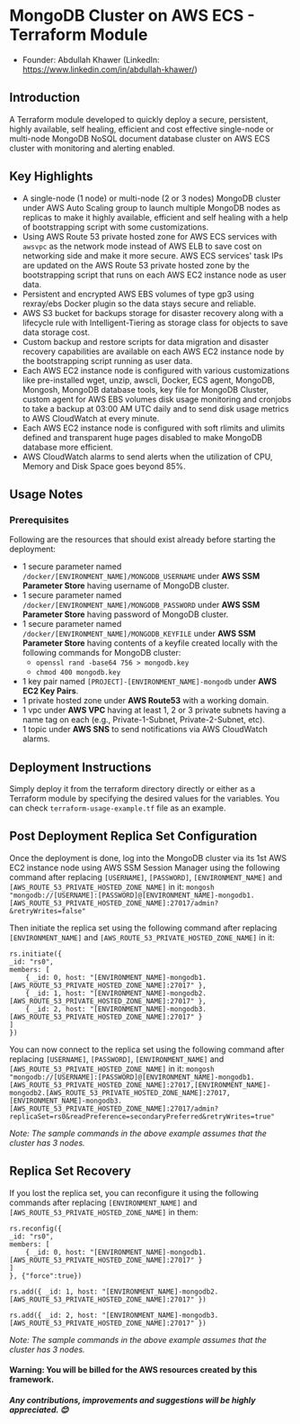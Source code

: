 # MongoDB Cluster on AWS ECS - Terraform Module

- Founder: Abdullah Khawer (LinkedIn: https://www.linkedin.com/in/abdullah-khawer/)

## Introduction

A Terraform module developed to quickly deploy a secure, persistent, highly available, self healing, efficient and cost effective single-node or multi-node MongoDB NoSQL document database cluster on AWS ECS cluster with monitoring and alerting enabled.

## Key Highlights

- A single-node (1 node) or multi-node (2 or 3 nodes) MongoDB cluster under AWS Auto Scaling group to launch multiple MongoDB nodes as replicas to make it highly available, efficient and self healing with a help of bootstrapping script with some customizations.
- Using AWS Route 53 private hosted zone for AWS ECS services with `awsvpc` as the network mode instead of AWS ELB to save cost on networking side and make it more secure. AWS ECS services' task IPs are updated on the AWS Route 53 private hosted zone by the bootstrapping script that runs on each AWS EC2 instance node as user data.
- Persistent and encrypted AWS EBS volumes of type gp3 using rexray/ebs Docker plugin so the data stays secure and reliable.
- AWS S3 bucket for backups storage for disaster recovery along with a lifecycle rule with Intelligent-Tiering as storage class for objects to save data storage cost.
- Custom backup and restore scripts for data migration and disaster recovery capabilities are available on each AWS EC2 instance node by the bootstrapping script running as user data.
- Each AWS EC2 instance node is configured with various customizations like pre-installed wget, unzip, awscli, Docker, ECS agent, MongoDB, Mongosh, MongoDB database tools, key file for MongoDB Cluster, custom agent for AWS EBS volumes disk usage monitoring and cronjobs to take a backup at 03:00 AM UTC daily and to send disk usage metrics to AWS CloudWatch at every minute.
- Each AWS EC2 instance node is configured with soft rlimits and ulimits defined and transparent huge pages disabled to make MongoDB database more efficient.
- AWS CloudWatch alarms to send alerts when the utilization of CPU, Memory and Disk Space goes beyond 85%.

## Usage Notes

### Prerequisites

Following are the resources that should exist already before starting the deployment:

- 1 secure parameter named `/docker/[ENVIRONMENT_NAME]/MONGODB_USERNAME` under **AWS SSM Parameter Store** having username of MongoDB cluster.
- 1 secure parameter named `/docker/[ENVIRONMENT_NAME]/MONGODB_PASSWORD` under **AWS SSM Parameter Store** having password of MongoDB cluster.
- 1 secure parameter named `/docker/[ENVIRONMENT_NAME]/MONGODB_KEYFILE` under **AWS SSM Parameter Store** having contents of a keyfile created locally with the following commands for MongoDB cluster:
    - `openssl rand -base64 756 > mongodb.key`
    - `chmod 400 mongodb.key`
- 1 key pair named `[PROJECT]-[ENVIRONMENT_NAME]-mongodb` under **AWS EC2 Key Pairs**.
- 1 private hosted zone under **AWS Route53** with a working domain.
- 1 vpc under **AWS VPC** having at least 1, 2 or 3 private subnets having a name tag on each (e.g., Private-1-Subnet, Private-2-Subnet, etc).
- 1 topic under **AWS SNS** to send notifications via AWS CloudWatch alarms.

## Deployment Instructions

Simply deploy it from the terraform directory directly or either as a Terraform module by specifying the desired values for the variables. You can check `terraform-usage-example.tf` file as an example.

## Post Deployment Replica Set Configuration

Once the deployment is done, log into the MongoDB cluster via its 1st AWS EC2 instance node using AWS SSM Session Manager using the following command after replacing `[USERNAME]`, `[PASSWORD]`, `[ENVIRONMENT_NAME]` and `[AWS_ROUTE_53_PRIVATE_HOSTED_ZONE_NAME]` in it: `mongosh "mongodb://[USERNAME]:[PASSWORD]@[ENVIRONMENT_NAME]-mongodb1.[AWS_ROUTE_53_PRIVATE_HOSTED_ZONE_NAME]:27017/admin?&retryWrites=false"`

Then initiate the replica set using the following command after replacing `[ENVIRONMENT_NAME]` and `[AWS_ROUTE_53_PRIVATE_HOSTED_ZONE_NAME]` in it:

```
rs.initiate({
_id: "rs0",
members: [
    { _id: 0, host: "[ENVIRONMENT_NAME]-mongodb1.[AWS_ROUTE_53_PRIVATE_HOSTED_ZONE_NAME]:27017" },
    { _id: 1, host: "[ENVIRONMENT_NAME]-mongodb2.[AWS_ROUTE_53_PRIVATE_HOSTED_ZONE_NAME]:27017" },
    { _id: 2, host: "[ENVIRONMENT_NAME]-mongodb3.[AWS_ROUTE_53_PRIVATE_HOSTED_ZONE_NAME]:27017" }
]
})
```

You can now connect to the replica set using the following command after replacing `[USERNAME]`, `[PASSWORD]`, `[ENVIRONMENT_NAME]` and `[AWS_ROUTE_53_PRIVATE_HOSTED_ZONE_NAME]` in it: `mongosh "mongodb://[USERNAME]:[PASSWORD]@[ENVIRONMENT_NAME]-mongodb1.[AWS_ROUTE_53_PRIVATE_HOSTED_ZONE_NAME]:27017,[ENVIRONMENT_NAME]-mongodb2.[AWS_ROUTE_53_PRIVATE_HOSTED_ZONE_NAME]:27017,[ENVIRONMENT_NAME]-mongodb3.[AWS_ROUTE_53_PRIVATE_HOSTED_ZONE_NAME]:27017/admin?replicaSet=rs0&readPreference=secondaryPreferred&retryWrites=true"`

*Note: The sample commands in the above example assumes that the cluster has 3 nodes.*

## Replica Set Recovery

If you lost the replica set, you can reconfigure it using the following commands after replacing `[ENVIRONMENT_NAME]` and `[AWS_ROUTE_53_PRIVATE_HOSTED_ZONE_NAME]` in them:

```
rs.reconfig({
_id: "rs0",
members: [
    { _id: 0, host: "[ENVIRONMENT_NAME]-mongodb1.[AWS_ROUTE_53_PRIVATE_HOSTED_ZONE_NAME]:27017" }
]
}, {"force":true})

rs.add({ _id: 1, host: "[ENVIRONMENT_NAME]-mongodb2.[AWS_ROUTE_53_PRIVATE_HOSTED_ZONE_NAME]:27017" })

rs.add({ _id: 2, host: "[ENVIRONMENT_NAME]-mongodb3.[AWS_ROUTE_53_PRIVATE_HOSTED_ZONE_NAME]:27017" })
```

*Note: The sample commands in the above example assumes that the cluster has 3 nodes.*

#### Warning: You will be billed for the AWS resources created by this framework.

##### Any contributions, improvements and suggestions will be highly appreciated. 😊
